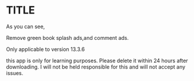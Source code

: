 
# TITLE
As you can see,

Remove green book splash ads,and comment ads.

Only applicable to version 13.3.6

this app is only for learning purposes. Please delete it within 24 hours after downloading. I will not be held responsible for this and will not accept any issues.

